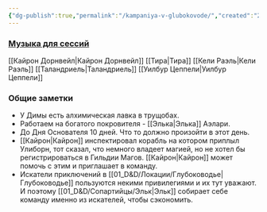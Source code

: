```yaml
---
{"dg-publish":true,"permalink":"/kampaniya-v-glubokovode/","created":"2025-06-29T22:48:59.203+03:00","updated":"2025-08-10T22:30:33.890+03:00"}
---
```



### [Музыка для сессий](https://app.syrinscape.com/4d5f1d11201744bbae501509f3a36e23/player/)


[[Кайрон Дорнвейл\|Кайрон Дорнвейл]]
[[Тира\|Тира]]
[[Кели Раэль\|Кели Раэль]]
[[Таландриель\|Таландриель]]
[[Уилбур Цеппели\|Уилбур Цеппели]]
### Общие заметки
- У Димы есть алхимическая лавка в трущобах.
- Работаем на богатого покровителя - [[Элька\|Элька]] Аэлари.
- До Дня Основателя 10 дней. Что то должно произойти в этот день.
- [[Кайрон\|Кайрон]] инспектировал корабль на котором приплыл Улиборн, тот сказал, что немного владеет магией, но не хотел бы регистрироваться в Гильдии Магов. [[Кайрон\|Кайрон]] может помочь с этим и приглашает в команду.
- Искатели приключений в [[01_D&D/Локации/Глубоководье\|Глубоководье]] пользуются некими привилегиями и их тут уважают. И поэтому [[01_D&D/Сопартийцы/Эльк\|Эльк]] собирает себе команду именно из искателей, чтобы сэкономить. 